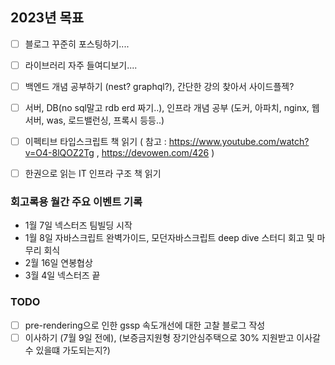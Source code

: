 
## 2023년 목표
- [ ] 블로그 꾸준히 포스팅하기....
- [ ] 라이브러리 자주 들여디보기....
- [ ] 백엔드 개념 공부하기 (nest? graphql?), 간단한 강의 찾아서 사이드플젝?
- [ ] 서버, DB(no sql말고 rdb erd 짜기..), 인프라 개념 공부 (도커, 아파치, nginx, 웹서버, was, 로드밸런싱, 프록시 등등..)
- [ ] 이펙티브 타입스크립트 책 읽기 ( 참고 : https://www.youtube.com/watch?v=O4-8lQOZ2Tg , https://devowen.com/426 )
- [ ] 한권으로 읽는 IT 인프라 구조 책 읽기


### 회고록용 월간 주요 이벤트 기록
- 1월 7일 넥스터즈 팀빌딩 시작
- 1월 8일 자바스크립트 완벽가이드, 모던자바스크립트 deep dive 스터디 회고 및 마무리 회식
- 2월 16일 연봉협상
- 3월 4일 넥스터즈 끝


### TODO
- [ ] pre-rendering으로 인한 gssp 속도개선에 대한 고찰 블로그 작성
- [ ] 이사하기 (7월 9일 전에), (보증금지원형 장기안심주택으로 30% 지원받고 이사갈 수 있을떄 가도되는지?)
